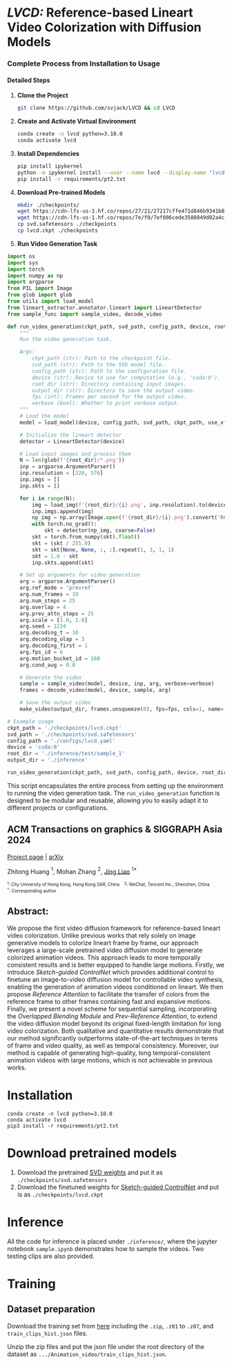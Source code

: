 # *LVCD:* Reference-based Lineart Video Colorization with Diffusion Models

### Complete Process from Installation to Usage

#### Detailed Steps

1. **Clone the Project**
   ```bash
   git clone https://github.com/svjack/LVCD && cd LVCD
   ```

2. **Create and Activate Virtual Environment**
   ```bash
   conda create -n lvcd python=3.10.0
   conda activate lvcd
   ```

3. **Install Dependencies**
   ```bash
   pip install ipykernel
   python -m ipykernel install --user --name lvcd --display-name "lvcd"
   pip install -r requirements/pt2.txt
   ```

4. **Download Pre-trained Models**
   ```bash
   mkdir ./checkpoints/
   wget https://cdn-lfs-us-1.hf.co/repos/27/21/27217cffe471d846b9341b84b55f3b5be468d886e8df86049bdbb2b13d348afa/6f964edfb7225b4ca74e263f90b4ad8383cdb543fdedb44bed2e7d050e382cbe?response-content-disposition=inline%3B+filename*%3DUTF-8%27%27lvcd.ckpt%3B+filename%3D%22lvcd.ckpt%22%3B&Expires=1733831190&Policy=eyJTdGF0ZW1lbnQiOlt7IkNvbmRpdGlvbiI6eyJEYXRlTGVzc1RoYW4iOnsiQVdTOkVwb2NoVGltZSI6MTczMzgzMTE5MH19LCJSZXNvdXJjZSI6Imh0dHBzOi8vY2RuLWxmcy11cy0xLmhmLmNvL3JlcG9zLzI3LzIxLzI3MjE3Y2ZmZTQ3MWQ4NDZiOTM0MWI4NGI1NWYzYjViZTQ2OGQ4ODZlOGRmODYwNDliZGJiMmIxM2QzNDhhZmEvNmY5NjRlZGZiNzIyNWI0Y2E3NGUyNjNmOTBiNGFkODM4M2NkYjU0M2ZkZWRiNDRiZWQyZTdkMDUwZTM4MmNiZT9yZXNwb25zZS1jb250ZW50LWRpc3Bvc2l0aW9uPSoifV19&Signature=OSuaFCgzPDuzBPeU9cYiqc5QuINK1CPEJVOL65BvibchCrtECSeyYyaUqiN5uHv47b3DcvZxc%7ETDz-8XtYmLVUo2CJuwg3ph9s-sUUShXSKSLRRBQ8lTDFsRRv3dpgfEn8z0MRW099sku-XIJd2hdQSnxg9MIdWxXO1a6OijUD%7E8Ffpnqzb4nXSDDjpIs8lDOVq4fG5WFWL28giX%7EA9em6A-IyQ5aTNt-L5bR3kkekSriUxaukD6T9yZvg3iELiMtcLpN%7EStODYgaxn7oeObUOyyWHVg%7ERmsopa2Yy1exfUZNLc6D2HDFIGUYz1UxLFy6GHZi3rtgG9mOzStMbZBig__&Key-Pair-Id=K24J24Z295AEI9
   wget https://cdn-lfs-us-1.hf.co/repos/7e/f0/7ef086cede3588849d02a4ce93c0ab4ab9777d9771b33aaaa53ad7cb3eda786e/3e0994626df395a3831de024f11b2d9d241143bb6f16e2efbacced248aa18ce0?response-content-disposition=inline%3B+filename*%3DUTF-8%27%27svd.safetensors%3B+filename%3D%22svd.safetensors%22%3B&Expires=1733831189&Policy=eyJTdGF0ZW1lbnQiOlt7IkNvbmRpdGlvbiI6eyJEYXRlTGVzc1RoYW4iOnsiQVdTOkVwb2NoVGltZSI6MTczMzgzMTE4OX19LCJSZXNvdXJjZSI6Imh0dHBzOi8vY2RuLWxmcy11cy0xLmhmLmNvL3JlcG9zLzdlL2YwLzdlZjA4NmNlZGUzNTg4ODQ5ZDAyYTRjZTkzYzBhYjRhYjk3NzdkOTc3MWIzM2FhYWE1M2FkN2NiM2VkYTc4NmUvM2UwOTk0NjI2ZGYzOTVhMzgzMWRlMDI0ZjExYjJkOWQyNDExNDNiYjZmMTZlMmVmYmFjY2VkMjQ4YWExOGNlMD9yZXNwb25zZS1jb250ZW50LWRpc3Bvc2l0aW9uPSoifV19&Signature=tpW8ayO7g055lIPscXpW-sddBGHGOMS3kKoOVMBAIbkXj9crwIDA-vnLd%7Esoq0ykkLfg-pThbh24NGvR%7EhsV9-g-o2ciWauGbUEWQNxN7JSMyO2iz56jfqjDTZby8Fex37ExE9jxWNaU7YTD01S8Fb93y5yGOTl5rQstSpFnF8uUzYbWCyg0vDi1IONDiheOgpt%7EZjFBKl1%7E7p%7EXzK6Fe9AUM4zH2GEaIsvCblr7iG20ywjNaiFpZfocx2Mj8TDM%7E3vE8TJc0Mh5-g4D7EEkqEawoZZ36EwOXzKd7KeNvl%7EDkQjT5k21Ros3lbFHt-5Ef3bKYCgF5Y8LZnXLrB50Fw__&Key-Pair-Id=K24J24Z295AEI9
   cp svd.safetensors ./checkpoints
   cp lvcd.ckpt ./checkpoints
   ```

5. **Run Video Generation Task**

```python
import os
import sys
import torch
import numpy as np
import argparse
from PIL import Image
from glob import glob
from utils import load_model
from lineart_extractor.annotator.lineart import LineartDetector
from sample_func import sample_video, decode_video

def run_video_generation(ckpt_path, svd_path, config_path, device, root_dir, output_dir, fps=20, verbose=True):
    """
    Run the video generation task.

    Args:
        ckpt_path (str): Path to the checkpoint file.
        svd_path (str): Path to the SVD model file.
        config_path (str): Path to the configuration file.
        device (str): Device to use for computation (e.g., 'cuda:0').
        root_dir (str): Directory containing input images.
        output_dir (str): Directory to save the output video.
        fps (int): Frames per second for the output video.
        verbose (bool): Whether to print verbose output.
    """
    # Load the model
    model = load_model(device, config_path, svd_path, ckpt_path, use_xformer=True)

    # Initialize the lineart detector
    detector = LineartDetector(device)

    # Load input images and process them
    N = len(glob(f'{root_dir}/*.png'))
    inp = argparse.ArgumentParser()
    inp.resolution = [320, 576]
    inp.imgs = []
    inp.skts = []

    for i in range(N):
        img = load_img(f'{root_dir}/{i}.png', inp.resolution).to(device).unsqueeze(0)
        inp.imgs.append(img)
        np_img = np.array(Image.open(f'{root_dir}/{i}.png').convert('RGB'))
        with torch.no_grad():
            skt = detector(np_img, coarse=False)
        skt = torch.from_numpy(skt).float()
        skt = (skt / 255.0)
        skt = skt[None, None, :, :].repeat(1, 3, 1, 1)
        skt = 1.0 - skt
        inp.skts.append(skt)

    # Set up arguments for video generation
    arg = argparse.ArgumentParser()
    arg.ref_mode = 'prevref'
    arg.num_frames = 19
    arg.num_steps = 25
    arg.overlap = 4
    arg.prev_attn_steps = 25
    arg.scale = [1.0, 1.0]
    arg.seed = 1234
    arg.decoding_t = 10
    arg.decoding_olap = 3
    arg.decoding_first = 1
    arg.fps_id = 6
    arg.motion_bucket_id = 160
    arg.cond_aug = 0.0

    # Generate the video
    sample = sample_video(model, device, inp, arg, verbose=verbose)
    frames = decode_video(model, device, sample, arg)

    # Save the output video
    make_video(output_dir, frames.unsqueeze(0), fps=fps, cols=1, name='output')

# Example usage
ckpt_path = './checkpoints/lvcd.ckpt'
svd_path = './checkpoints/svd.safetensors'
config_path = './configs/lvcd.yaml'
device = 'cuda:0'
root_dir = './inference/test/sample_1'
output_dir = './inference'

run_video_generation(ckpt_path, svd_path, config_path, device, root_dir, output_dir)
```

This script encapsulates the entire process from setting up the environment to running the video generation task. The `run_video_generation` function is designed to be modular and reusable, allowing you to easily adapt it to different projects or configurations.

## ACM Transactions on graphics & SIGGRAPH Asia 2024

[Project page](https://luckyhzt.github.io/lvcd) | [arXiv](https://arxiv.org/abs/2409.12960)

Zhitong Huang $^1$, Mohan Zhang $^2$, [Jing Liao](https://scholars.cityu.edu.hk/en/persons/jing-liao(45757c38-f737-420d-8a7f-73b58d30c1fd).html) $^{1*}$

<font size="1"> $^1$: City University of Hong Kong, Hong Kong SAR, China &nbsp;&nbsp; $^2$: WeChat, Tencent Inc., Shenzhen, China </font> \
<font size="1"> $^*$: Corresponding author </font>

## Abstract:
We propose the first video diffusion framework for reference-based lineart video colorization. Unlike previous works that rely solely on image generative models to colorize lineart frame by frame, our approach leverages a large-scale pretrained video diffusion model to generate colorized animation videos. This approach leads to more temporally consistent results and is better equipped to handle large motions. Firstly, we introduce <em>Sketch-guided ControlNet</em> which provides additional control to finetune an image-to-video diffusion model for controllable video synthesis, enabling the generation of animation videos conditioned on lineart. We then propose <em>Reference Attention</em> to facilitate the transfer of colors from the reference frame to other frames containing fast and expansive motions. Finally, we present a novel scheme for sequential sampling, incorporating the <em>Overlapped Blending Module</em> and <em>Prev-Reference Attention</em>, to extend the video diffusion model beyond its original fixed-length limitation for long video colorization. Both qualitative and quantitative results demonstrate that our method significantly outperforms state-of-the-art techniques in terms of frame and video quality, as well as temporal consistency. Moreover, our method is capable of generating high-quality, long temporal-consistent animation videos with large motions, which is not achievable in previous works.





# Installation

```shell
conda create -n lvcd python=3.10.0
conda activate lvcd
pip3 install -r requirements/pt2.txt
```

# Download pretrained models
1. Download the pretrained [SVD weights](https://huggingface.co/stabilityai/stable-video-diffusion-img2vid/resolve/main/svd.safetensors) and put it as `./checkpoints/svd.safetensors`
2. Download the finetuned weights for [Sketch-guided ControlNet](https://huggingface.co/luckyhzt/lvcd_pretrained_models/resolve/main/lvcd.ckpt) and put is as `./checkpoints/lvcd.ckpt`

# Inference
All the code for inference is placed under `./inference/`, where the jupyter notebook `sample.ipynb` demonstrates how to sample the videos. Two testing clips are also provided.

# Training
## Dataset preparation
Download the training set from [here](https://huggingface.co/datasets/luckyhzt/Animation_video) including the `.zip`, `.z01` to `.z07`, and `train_clips_hist.json` files.

Unzip the zip files and put the json file under the root directory of the dataset as `.../Animation_video/train_clips_hist.json`.


